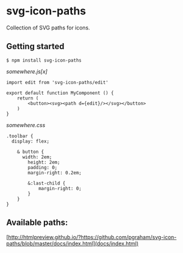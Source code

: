 # svg-icon-paths

Collection of SVG paths for icons.

## Getting started

```
$ npm install svg-icon-paths
```

*somewhere.js[x]*
```
import edit from 'svg-icon-paths/edit'

export default function MyComponent () {
	return (
		<button><svg><path d={edit}/></svg></button>
	)
}
```

*somewhere.css*
```
.toolbar {
  display: flex;

	& button {
	  width: 2em;
		height: 2em;
		padding: 0;
		margin-right: 0.2em;

		&:last-child {
			margin-right: 0;
		}
	}
}
```

## Available paths:

[http://htmlpreview.github.io/?https://github.com/pgraham/svg-icon-paths/blob/master/docs/index.html](docs/index.html)
